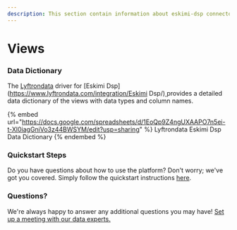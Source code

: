 ```yaml
---
description: This section contain information about eskimi-dsp connector views information
---
```


# Views

### Data Dictionary

The [Lyftrondata](https://www.lyftrondata.com/) driver for [Eskimi Dsp](https://www.lyftrondata.com/integration/Eskimi Dsp/)[ ](https://www.lyftrondata.com/integration/eskimi-dsp/)provides a detailed data dictionary of the views with data types and column names.

{% embed url="https://docs.google.com/spreadsheets/d/1EoQp9Z4ngUXAAPO7n5ei-t-Xl0iagGniVo3z44BWSYM/edit?usp=sharing" %}
Lyftrondata Eskimi Dsp Data Dictionary
{% endembed %}

### Quickstart Steps

Do you have questions about how to use the platform? Don't worry; we've got you covered. Simply follow the quickstart instructions [here](../../../../quickstart-steps.md).

### Questions? <a href="#questions" id="questions"></a>

We're always happy to answer any additional questions you may have! [Set up a meeting with our data experts.](https://www.lyftrondata.com/book-a-meeting/)


